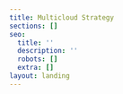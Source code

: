 ```yaml
---
title: Multicloud Strategy
sections: []
seo:
  title: ''
  description: ''
  robots: []
  extra: []
layout: landing
---
```

